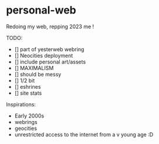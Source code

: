 # personal-web
Redoing my web, repping 2023 me ! 



TODO:
- [] part of yesterweb webring
- [] Neocities deployment
- [] include personal art/assets 
- [] MAXIMALISM
- [] should be messy
- [] 1/2 bit
- [] eshrines
- [] site stats 


Inspirations:
- Early 2000s
- webrings
- geocities
- unrestricted access to the internet from a v young age :D
  
